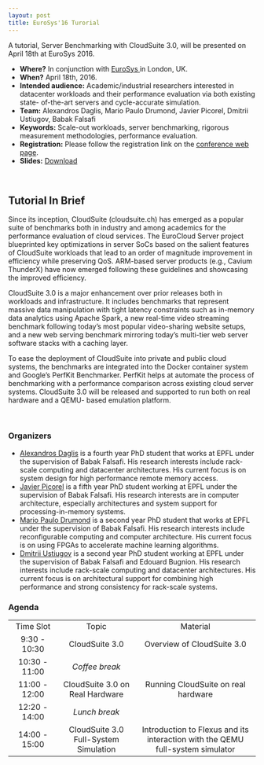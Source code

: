 ```yaml
---
layout: post
title: EuroSys'16 Turorial
---
```


A tutorial, Server Benchmarking with CloudSuite 3.0, will be presented on April 18th at EuroSys 2016.

<!--more-->

<p>
<ul>
<li><b>Where?</b> In conjunction with <a href="http://eurosys16.doc.ic.ac.uk/">EuroSys </a> in London, UK.</li>
<li><b>When?</b> April 18th, 2016. </li>
<li><b>Intended audience:</b> Academic/industrial researchers interested in datacenter workloads and their performance evaluation via both existing state- of-the-art servers and cycle-accurate simulation.</li>
<li><b>Team:</b> Alexandros Daglis, Mario Paulo Drumond, Javier Picorel, Dmitrii Ustiugov, Babak Falsafi</li>
<li><b>Keywords:</b> Scale-out workloads, server benchmarking, rigorous measurement methodologies, performance evaluation.</li>
<li><b>Registration:</b> Please follow the registration link on the <a href="http://eurosys16.doc.ic.ac.uk/registration/">conference web page</a>.</li>
<li><b>Slides:</b> <a href="{{ site.url }}/public/presentations/2016-CloudSuite-EuroSys-Tutorial.pdf" title="Slides">Download</a></li>
</ul>
</p>

<br/>
<h2>Tutorial In Brief</h2>
<p>
Since its inception, CloudSuite (cloudsuite.ch) has emerged as a popular suite of benchmarks both in industry and among academics for the performance evaluation of cloud services. The EuroCloud Server project blueprinted key optimizations in server SoCs based on the salient features of CloudSuite workloads that lead to an order of magnitude improvement in efficiency while preserving QoS. ARM-based server products (e.g., Cavium ThunderX) have now emerged following these guidelines and showcasing the improved efficiency.
</p>
<p>
CloudSuite 3.0 is a major enhancement over prior releases both in workloads and infrastructure. It includes benchmarks that represent massive data manipulation with tight latency constraints such as in-memory data analytics using Apache Spark, a new real-time video streaming benchmark following today’s most popular video-sharing website setups, and a new web serving benchmark mirroring today’s multi-tier web server software stacks with a caching layer.
</p>
<p>
To ease the deployment of CloudSuite into private and public cloud systems, the benchmarks are integrated into the Docker container system and Google’s PerfKit Benchmarker. PerfKit helps at automate the process of benchmarking with a performance comparison across existing cloud server systems. CloudSuite 3.0 will be released and supported to run both on real hardware and a QEMU- based emulation platform.
</p>
<br/>



<h3>Organizers</h3>
<ul>
<li><a href="http://parsa.epfl.ch/~daglis">Alexandros Daglis</a> is a fourth year PhD student that works at EPFL under the supervision of Babak Falsafi. His research interests include rack-scale computing and datacenter architectures. His current focus is on system design for high performance remote memory access.</li>
<li><a href="http://parsa.epfl.ch/~picorel">Javier Picorel</a> is a fifth year PhD student working at EPFL under the supervision of Babak Falsafi. His research interests are in computer architecture, especially architectures and system support for processing-in-memory systems.</li>
<li><a href="http://parsa.epfl.ch/~drumond">Mario Paulo Drumond</a> is a second year PhD student that works at EPFL under the supervision of Babak Falsafi. His research interests include reconfigurable computing and computer architecture. His current focus is on using FPGAs to accelerate machine learning algorithms.</li>
<li><a href="http://parsa.epfl.ch/~ustiugov/">Dmitrii Ustiugov</a> is a second year PhD student working at EPFL under the supervision of Babak Falsafi and Edouard Bugnion. His research interests include rack-scale computing and datacenter architectures. His current focus is on architectural support for combining high performance and strong consistency for rack-scale systems.</li>
<!--
<li> <a href="http://parsa.epfl.ch/~jevdjic">Djordje Jevdjic</a> is a fifth-year PhD candidate in the Parallel Systems Architecture Laboratory at EPFL, advised by Prof. Babak Falsafi. Djordje works on high-performance memory systems for servers, including on-chip DRAM caches and 3D-die stacking, with emphasis on locality and energy-efficiency.</li>
<li> <a href="http://parsa.epfl.ch/~kaynak">Cansu Kaynak</a> is a fifth-year PhD candidate in the Parallel Systems Architecture Laboratory at EPFL, advised by Prof. Babak Falsafi. Cansu's research focuses on high-performance memory systems to bridge the ever-increasing processor/memory performance gap. She is currently working on mitigating instruction-related stalls, a key performance bottleneck in server applications.</li>
<li> <a href="http://parsa.epfl.ch/~volos">Stavros Volos</a> is a fifth-year PhD candidate in the Parallel Systems Architecture Laboratory at EPFL, advised by Prof. Babak Falsafi. Stavros's work focuses on energy-efficient memory systems for server applications, with emphasis on energy-efficient data movement.</li><
-->

</ul>


<h3>Agenda</h3>
<table cellspacing="8" border="0">
<tr id="row1"  >
<td width="20%" align="center">Time Slot</td><td align="center"> Topic</td><td align="center">Material</td>
</tr>
<tr align="center"><td>9:30 - 10:30</td><td>CloudSuite 3.0</td><td>Overview of CloudSuite 3.0</td>
</tr>
<tr align="center"><td>10:30 - 11:00</td>
<td><em>Coffee break</em></td><td></td>
</tr>
<tr align="center"><td>11:00 - 12:00</td><td>CloudSuite 3.0 on Real Hardware</td><td>Running CloudSuite on real hardware</td></tr>
<tr align="center"><td>12:20 - 14:00</td><td><em>Lunch break</em></td><td></td>
</tr>
<tr align="center"><td>14:00 - 15:00</td><td>CloudSuite 3.0 Full-System Simulation</td><td>Introduction to Flexus and its interaction with the QEMU full-system simulator</td>
